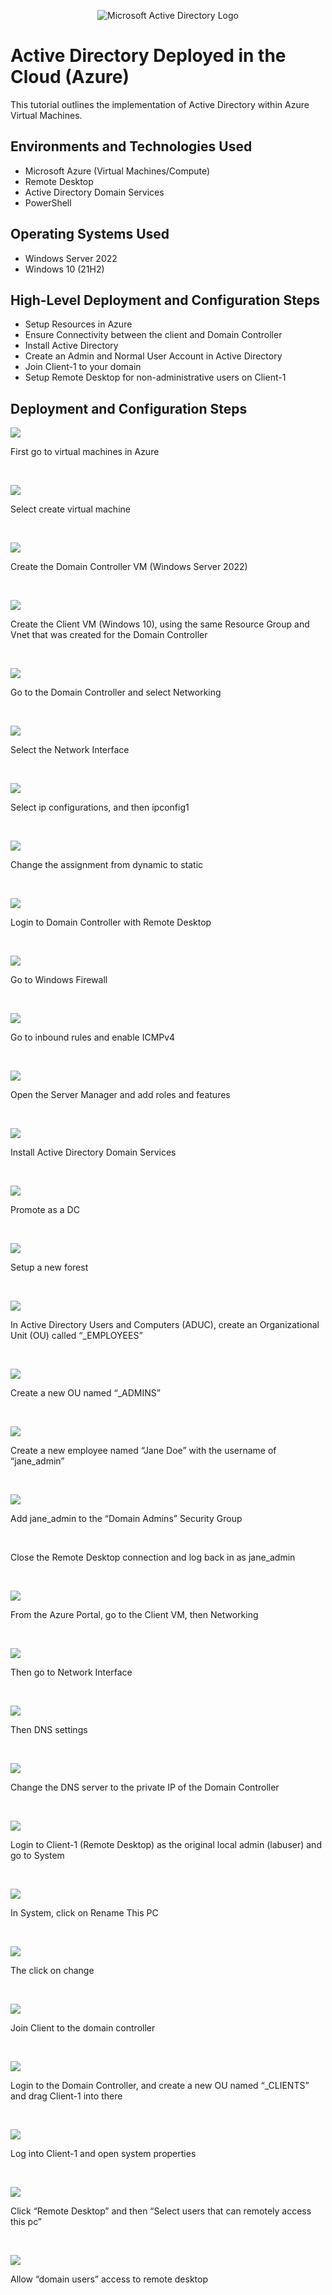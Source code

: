 <p align="center">
<img src="https://i.imgur.com/pU5A58S.png" alt="Microsoft Active Directory Logo"/>
</p>

<h1>Active Directory Deployed in the Cloud (Azure)</h1>
This tutorial outlines the implementation of Active Directory within Azure Virtual Machines.<br />


<h2>Environments and Technologies Used</h2>

- Microsoft Azure (Virtual Machines/Compute)
- Remote Desktop
- Active Directory Domain Services
- PowerShell

<h2>Operating Systems Used </h2>

- Windows Server 2022
- Windows 10 (21H2)

<h2>High-Level Deployment and Configuration Steps</h2>

- Setup Resources in Azure
- Ensure Connectivity between the client and Domain Controller
- Install Active Directory
- Create an Admin and Normal User Account in Active Directory
- Join Client-1 to your domain
- Setup Remote Desktop for non-administrative users on Client-1

<h2>Deployment and Configuration Steps</h2>

<p>
<img src="https://i.imgur.com/0CQPTQl.png"/>
</p>
<p>
First go to virtual machines in Azure
</p>
<br />

<p>
<img src="https://i.imgur.com/T235zKA.png"/>
</p>
<p>
Select create virtual machine
</p>
<br />

<p>
<img src="https://i.imgur.com/scGLmbt.png"/>
</p>
<p>
Create the Domain Controller VM (Windows Server 2022)
</p>
<br />

<p>
<img src="https://i.imgur.com/nECngv6.png"/>
</p>
<p>
Create the Client VM (Windows 10), using the same Resource Group and Vnet that was created for the Domain Controller
</p>
<br />

<p>
<img src="https://i.imgur.com/ch5kxqe.png"/>
</p>
<p>
Go to the Domain Controller and select Networking
</p>
<br />

<p>
<img src="https://i.imgur.com/mpKiIJp.png"/>
</p>
<p>
Select the Network Interface
</p>
<br />

<p>
<img src="https://i.imgur.com/E7sRpiT.png"/>
</p>
<p>
Select ip configurations, and then ipconfig1
</p>
<br />

<p>
<img src="https://i.imgur.com/jpvqsYl.png"/>
</p>
<p>
Change the assignment from dynamic to static
</p>
<br />

<p>
<img src="https://i.imgur.com/Q2v3q82.png"/>
</p>
<p>
Login to Domain Controller with Remote Desktop
</p>
<br />

<p>
<img src="https://i.imgur.com/uRNXVEO.png"/>
</p>
<p>
Go to Windows Firewall
</p>
<br />

<p>
<img src="https://i.imgur.com/dn3wndk.png"/>
</p>
<p>
Go to inbound rules and enable ICMPv4
</p>
<br />

<p>
<img src="https://i.imgur.com/Ndwq0sD.png"/>
</p>
<p>
Open the Server Manager and add roles and features
</p>
<br />

<p>
<img src="https://i.imgur.com/9JVbEZX.png"/>
</p>
<p>
Install Active Directory Domain Services

</p>
<br />

<p>
<img src="https://i.imgur.com/FEenAp8.png"/>
</p>
<p>
Promote as a DC
</p>
<br />

<p>
<img src="https://i.imgur.com/mw48pQP.png"/>
</p>
<p>
Setup a new forest
</p>
<br />

<p>
<img src="https://i.imgur.com/9HvDrmM.png"/>
</p>
<p>
In Active Directory Users and Computers (ADUC), create an Organizational Unit (OU) called “_EMPLOYEES”

</p>
<br />

<p>
<img src="https://i.imgur.com/AG4bWNd.png"/>
</p>
<p>
Create a new OU named “_ADMINS”
</p>
<br />

<p>
<img src="https://i.imgur.com/t0LjrcH.png"/>
</p>
<p>
Create a new employee named “Jane Doe” with the username of “jane_admin”
</p>
<br />

<p>
<img src="https://i.imgur.com/lF8JfrL.png"/>
</p>
<p>
Add jane_admin to the “Domain Admins” Security Group
</p>
<br />
<p>
Close the Remote Desktop connection and log back in as jane_admin
</p>
<br />

<p>
<img src="https://i.imgur.com/5XHjmwg.png"/>
</p>
<p>
From the Azure Portal, go to the Client VM, then Networking
</p>
<br />

<p>
<img src="https://i.imgur.com/5XHjmwg.png"/>
</p>
<p>
Then go to Network Interface
</p>
<br />

<p>
<img src="https://i.imgur.com/P4ImN5O.png"/>
</p>
<p>
Then DNS settings
</p>
<br />

<p>
<img src="https://i.imgur.com/dA8xl7u.png"/>
</p>
<p>
Change the DNS server to the private IP of the Domain Controller
</p>
<br />

<p>
<img src="https://i.imgur.com/oIX2aPt.png"/>
</p>
<p>
Login to Client-1 (Remote Desktop) as the original local admin (labuser) and go to System
</p>
<br />

<p>
<img src="https://i.imgur.com/mEKGgDX.png"/>
</p>
<p>
In System, click on Rename This PC
</p>
<br />

<p>
<img src="https://i.imgur.com/AG5sl3s.png"/>
</p>
<p>
The click on change
</p>
<br />

<p>
<img src="https://i.imgur.com/ZYenrt6.png"/>
</p>
<p>
Join Client to the domain controller
</p>
<br />

<p>
<img src="https://i.imgur.com/RvYkueJ.png"/>
</p>
<p>
Login to the Domain Controller, and create a new OU named “_CLIENTS” and drag Client-1 into there
</p>
<br />

<p>
<img src="https://i.imgur.com/ct3iQ8e.png"/>
</p>
<p>
Log into Client-1 and open system properties
</p>
<br />

<p>
<img src="https://i.imgur.com/Hxn1MO9.png"/>
</p>
<p>
Click “Remote Desktop” and then “Select users that can remotely access this pc”

</p>
<br />

<p>
<img src="https://i.imgur.com/35HpQBd.png"/>
</p>
<p>
Allow “domain users” access to remote desktop
</p>
<br />

